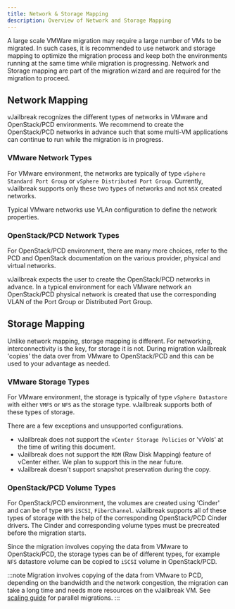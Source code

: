 ```yaml
---
title: Network & Storage Mapping
description: Overview of Network and Storage Mapping
---
```


A large scale VMWare migration may require a large number of VMs to be migrated. In such cases, it is recommended to use network and storage mapping to optimize the migration process and keep both the environments running at the same time while migration is progressing. Network and Storage mapping are part of the migration wizard and are required for the migration to proceed.

## Network Mapping

vJailbreak recognizes the different types of networks in VMware and OpenStack/PCD environments.
We recommend to create the OpenStack/PCD networks in advance such that some multi-VM applications can continue to run while the migration is in progress.

### VMware Network Types
For VMware environment, the networks are typically of type  `vSphere Standard Port Group` or `vSphere Distributed Port Group`. Currently, vJailbreak supports only these two types of networks and not `NSX` created networks.

Typical VMware networks use VLAn configuration to define the network properties.

### OpenStack/PCD Network Types
For OpenStack/PCD environment, there are many more choices, refer to the PCD and OpenStack documentation on the various provider, physical and virtual networks.

vJailbreak expects the user to create the OpenStack/PCD networks in advance. In a typical environment for each VMware network an OpenStack/PCD physical network is created that use the corresponding VLAN of the Port Group or Distributed Port Group.

## Storage Mapping

Unlike network mapping, storage mapping is different. For networking, interconnectivity is the key, for storage it is not. During migration vJailbreak 'copies' the data over from VMware to OpenStack/PCD and this can be used to your advantage as needed.

### VMware Storage Types

For VMware environment, the storage is typically of type `vSphere Datastore` with either `VMFS` or `NFS` as the storage type. vJailbreak supports both of these types of storage.

There are a few exceptions and unsupported configurations.

* vJailbreak does not support the `vCenter Storage Policies` or 'vVols' at the time of writing this document.
* vJailbreak does not support the `RDM` (Raw Disk Mapping) feature of vCenter either. We plan to support this in the near future.
* vJailbreak doesn't support snapshot preservation during the copy.

### OpenStack/PCD Volume Types
For OpenStack/PCD environment, the volumes are created using 'Cinder' and can be of type `NFS` `iSCSI`, `FiberChannel`. vJailbreak supports all of these types of storage with the help of the corresponding OpenStack/PCD Cinder drivers. The Cinder and corresponding volume types must be precreated before the migration starts.

Since the migration involves copying the data from VMware to OpenStack/PCD, the storage types can be of different types, for example `NFS` datastore volume can be copied to `iSCSI` volume in OpenStack/PCD.


:::note
Migration involves copying of the data from VMware to PCD, depending on the bandwidth and the network congestion, the migration can take a long time and needs more resources on the vJailbreak VM. See [scaling guide](../../guides/how-to/scaling/) for parallel migrations.
:::